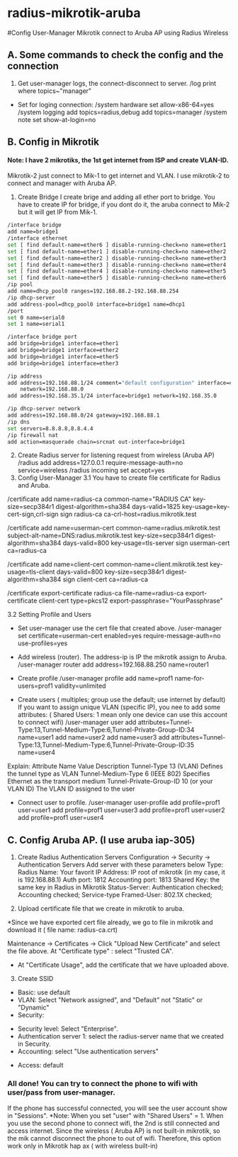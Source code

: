 # radius-mikrotik-aruba
#Config User-Manager Mikrotik connect to Aruba AP using Radius Wireless

## A. Some commands to check the config and the connection
1. Get user-manager logs, the connect-disconnect to server.
/log print where topics~"manager"

- Set for loging connection:
/system hardware
set allow-x86-64=yes
/system logging
add topics=radius,debug
add topics=manager
/system note
set show-at-login=no

## B. Config in Mikrotik
#### Note: I have 2 mikrotiks, the 1st get internet from ISP and create VLAN-ID.
Mikrotik-2 just connect to Mik-1 to get internet and VLAN. I use mikrotik-2 to connect and manager with Aruba AP.

1. Create Bridge
I create brige and adding all ether port to bridge.
You have to create IP for bridge, if you dont do it, the aruba connect to Mik-2 but it will get IP from Mik-1.
```bash
/interface bridge
add name=bridge1
/interface ethernet
set [ find default-name=ether6 ] disable-running-check=no name=ether1
set [ find default-name=ether1 ] disable-running-check=no name=ether2
set [ find default-name=ether2 ] disable-running-check=no name=ether3
set [ find default-name=ether3 ] disable-running-check=no name=ether4
set [ find default-name=ether4 ] disable-running-check=no name=ether5
set [ find default-name=ether5 ] disable-running-check=no name=ether6
/ip pool
add name=dhcp_pool0 ranges=192.168.88.2-192.168.88.254
/ip dhcp-server
add address-pool=dhcp_pool0 interface=bridge1 name=dhcp1
/port
set 0 name=serial0
set 1 name=serial1

/interface bridge port
add bridge=bridge1 interface=ether1
add bridge=bridge1 interface=ether2
add bridge=bridge1 interface=ether5
add bridge=bridge1 interface=ether3

/ip address
add address=192.168.88.1/24 comment="default configuration" interface=ether1 \
    network=192.168.88.0
add address=192.168.35.1/24 interface=bridge1 network=192.168.35.0

/ip dhcp-server network
add address=192.168.88.0/24 gateway=192.168.88.1
/ip dns
set servers=8.8.8.8,8.8.4.4
/ip firewall nat
add action=masquerade chain=srcnat out-interface=bridge1
```
2. Create Radius server for listening request from wireless (Aruba AP)
/radius
add address=127.0.0.1 require-message-auth=no service=wireless
/radius incoming
set accept=yes
3. Config User-Manager
3.1 You have to create file certificate for Radius and Aruba.

/certificate
add name=radius-ca common-name="RADIUS CA" key-size=secp384r1 digest-algorithm=sha384 days-valid=1825 key-usage=key-cert-sign,crl-sign
sign radius-ca ca-crl-host=radius.mikrotik.test

/certificate
add name=userman-cert common-name=radius.mikrotik.test subject-alt-name=DNS:radius.mikrotik.test key-size=secp384r1 digest-algorithm=sha384 days-valid=800 key-usage=tls-server
sign userman-cert ca=radius-ca

/certificate
add name=client-cert common-name=client.mikrotik.test key-usage=tls-client days-valid=800 key-size=secp384r1 digest-algorithm=sha384
sign client-cert ca=radius-ca

/certificate
export-certificate radius-ca file-name=radius-ca
export-certificate client-cert type=pkcs12 export-passphrase="YourPassphrase"

3.2 Setting Profile and Users
* Set user-manager use the cert file that created above.
/user-manager
set certificate=userman-cert enabled=yes require-message-auth=no \
    use-profiles=yes
* Add wireless (router). The address-ip is IP the mikrotik assign to Aruba.
/user-manager router
add address=192.168.88.250 name=router1
* Create profile
/user-manager profile
add name=prof1 name-for-users=prof1 validity=unlimited

* Create users ( multiples; group use the default; use internet by default)
If you want to assign unique VLAN (specific IP), you nee to add some attributes:
( Shared Users: 1 mean only one device can use this account to connect wifi)
/user-manager user
add attributes=Tunnel-Type:13,Tunnel-Medium-Type:6,Tunnel-Private-Group-ID:34 \
    name=user1
add name=user2
add name=user3
add attributes=Tunnel-Type:13,Tunnel-Medium-Type:6,Tunnel-Private-Group-ID:35 \
    name=user4

Explain: 
Attribute Name	Value	Description
Tunnel-Type	13 (VLAN)	Defines the tunnel type as VLAN
Tunnel-Medium-Type	6 (IEEE 802)	Specifies Ethernet as the transport medium
Tunnel-Private-Group-ID	10 (or your VLAN ID)	The VLAN ID assigned to the user

* Connect user to profile.
/user-manager user-profile
add profile=prof1 user=user1
add profile=prof1 user=user3
add profile=prof1 user=user2
add profile=prof1 user=user4

## C. Config Aruba AP. (I use aruba iap-305)
1. Create Radius Authentication Servers
Configuration -> Security -> Authentication Servers 
Add server with these parameters below
Type: Radius
Name: Your favorit
IP Address: IP root of mikrotik (in my case, it is 192.168.88.1)
Auth port: 1812
Accounting port: 1813
Shared Key: the same key in Radius in Mikrotik
Status-Server: Authentication checked; Accounting checked;
Service-type Framed-User: 802.1X checked;

2. Upload certificate file that we create in mikrotik to aruba.

*Since we have exported cert file already, we go to file in mikrotik and download it ( file name: radius-ca.crt)

Maintenance -> Certificates -> Click "Upload New Certificate" and select the file above.
At "Certificate type" : select "Trusted CA".

* At "Certificate Usage", add the certificate that we have uploaded above.

3. Create SSID
* Basic: use default
* VLAN: Select "Network assigned", and "Default" not "Static" or "Dynamic"
* Security: 
- Security level: Select "Enterprise".
- Authentication server 1: select the radius-server name that we created in Security.
- Accounting: select "Use authentication servers"
* Access: default


### All done! You can try to connect the phone to wifi with user/pass from user-manager.
If the phone has successful connected, you will see the user account show in "Sessions".
*Note: When you set "user" with "Shared Users" = 1.
When you use the second phone to connect wifi, the 2nd is still connected and access internet.
Since the wireless ( Aruba AP) is not built-in mikrotik, so the mik cannot disconnect the phone to out of wifi.
Therefore, this option work only in Mikrotik hap ax ( with wireless built-in)




